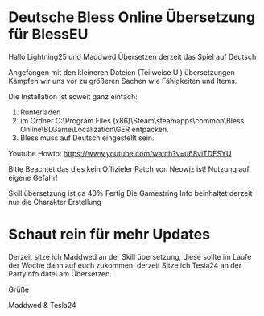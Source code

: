 ﻿# Deutsche Bless Online Übersetzung für BlessEU

Hallo Lightning25 und Maddwed Übersetzen derzeit das Spiel auf Deutsch

Angefangen mit den kleineren Dateien (Teilweise UI) übersetzungen Kämpfen wir uns vor zu
größeren Sachen wie Fähigkeiten und Items.

Die Installation ist soweit ganz einfach:

1. Runterladen
2. im Ordner C:\Program Files (x86)\Steam\steamapps\common\Bless Online\BLGame\Localization\GER entpacken.
3. Bless muss auf Deutsch eingestellt sein.

Youtube Howto: https://www.youtube.com/watch?v=u68viTDESYU

Bitte Beachtet das dies kein Offizieler Patch von Neowiz ist! Nutzung auf eigene Gefahr!

Skill übersetzung ist ca 40% Fertig
Die Gamestring Info beinhaltet derzeit nur die Charakter Erstellung

Schaut rein für mehr Updates
=======
Derzeit sitze ich Maddwed an der Skill übersetzung, diese sollte im Laufe der Woche dann auf euch zukommen.
derzeit Sitze ich Tesla24 an der PartyInfo datei am Übersetzen.

Grüße

Maddwed & Tesla24
